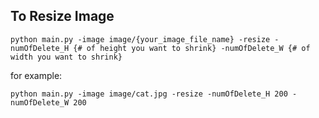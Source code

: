 ## To Resize Image 
```
python main.py -image image/{your_image_file_name} -resize -numOfDelete_H {# of height you want to shrink} -numOfDelete_W {# of width you want to shrink} 
```
for example: 
```
python main.py -image image/cat.jpg -resize -numOfDelete_H 200 -numOfDelete_W 200 
```
